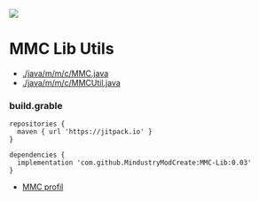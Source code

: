 [![](https://jitpack.io/v/MindustryModCreate/MMC-Lib.svg)](https://jitpack.io/#MindustryModCreate/MMC-Lib)
# MMC Lib Utils
* [./java/m/m/c/MMC.java](https://github.com/MindustryModCreate/MMC-Lib/blob/main/lib/src/main/java/m/m/c/MMC.java)
* [./java/m/m/c/MMCUtil.java](https://github.com/MindustryModCreate/MMC-Lib/blob/main/lib/src/main/java/m/m/c/MMCUtil.java)

### build.grable
```
repositories {
  maven { url 'https://jitpack.io' }
}

dependencies {
  implementation 'com.github.MindustryModCreate:MMC-Lib:0.03'
}
```

* [MMC profil](https://github.com/MindustryModCreate/MindustryModCreate)
